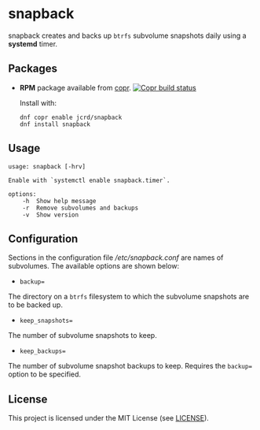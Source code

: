 # snapback

snapback creates and backs up `btrfs` subvolume snapshots daily using a
**systemd** timer.

## Packages

* **RPM** package available from [copr][copr]. [![Copr build status](https://copr.fedorainfracloud.org/coprs/jcrd/snapback/package/snapback/status_image/last_build.png)](https://copr.fedorainfracloud.org/coprs/jcrd/snapback/package/snapback/)

  Install with:
  ```
  dnf copr enable jcrd/snapback
  dnf install snapback
  ```

[copr]: https://copr.fedorainfracloud.org/coprs/jcrd/snapback/

## Usage

```
usage: snapback [-hrv]

Enable with `systemctl enable snapback.timer`.

options:
    -h  Show help message
    -r  Remove subvolumes and backups
    -v  Show version
```

## Configuration

Sections in the configuration file _/etc/snapback.conf_ are names of subvolumes.
The available options are shown below:

* `backup=`

The directory on a `btrfs` filesystem to which the subvolume snapshots are to be
backed up.

* `keep_snapshots=`

The number of subvolume snapshots to keep.

* `keep_backups=`

The number of subvolume snapshot backups to keep. Requires the `backup=` option
to be specified.

## License

This project is licensed under the MIT License (see [LICENSE](LICENSE)).
